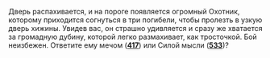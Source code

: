 Дверь распахивается, и на пороге появляется огромный Охотник, которому приходится согнуться в три погибели, чтобы пролезть в узкую дверь хижины. Увидев вас, он страшно удивляется и сразу же хватается за громадную дубину, которой легко размахивает, как тросточкой. Бой неизбежен. Ответите ему мечом ([**417**](#n_417)) или Силой мысли ([**533**](#n_533))?


